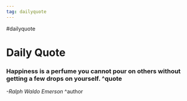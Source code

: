 ```yaml
---
tag: dailyquote
---
```


#dailyquote

# Daily Quote

### Happiness is a perfume you cannot pour on others without getting a few drops on yourself. ^quote
*-Ralph Waldo Emerson* ^author
